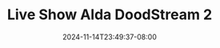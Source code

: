 --- 
title: "Live Show Alda  DoodStream 2"
description: "video   Live Show Alda  DoodStream 2 tiktok video full baru"
date: 2024-11-14T23:49:37-08:00
file_code: "b6g1epo5ghbh"
draft: false
cover: "wvmomqzzyheyhfme.jpg"
tags: ["Live", "Show", "Alda", "DoodStream", "bokep-indo", "bokep-viral", "bokep-ig"]
length: 465
fld_id: "1483114"
foldername: "Alda"
categories: ["Alda"]
views: 0
---